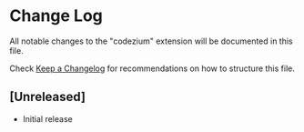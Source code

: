 # Change Log

All notable changes to the "codezium" extension will be documented in this file.

Check [Keep a Changelog](http://keepachangelog.com/) for recommendations on how to structure this file.

## [Unreleased]

- Initial release
